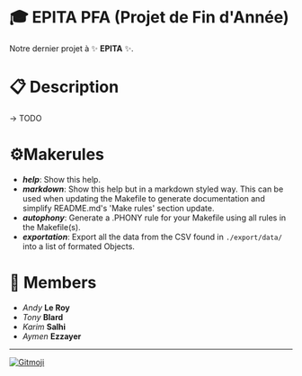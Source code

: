 # 🎓 EPITA PFA (Projet de Fin d'Année)
Notre dernier projet à ✨ **EPITA** ✨.

# 📋 Description
 -> TODO

# ⚙️Makerules
- ***help***:           Show this help.
- ***markdown***:       Show this help but in a markdown styled way. This can be used when updating the Makefile to generate documentation and simplify README.md's 'Make rules' section update.
- ***autophony***:      Generate a .PHONY rule for your Makefile using all rules in the Makefile(s).
- ***exportation***:    Export all the data from the CSV found in `./export/data/` into a list of formated Objects.

# 👥 Members
- *Andy* **Le Roy**
- *Tony* **Blard**
- *Karim* **Salhi**
- *Aymen* **Ezzayer**

---
<a href="https://gitmoji.dev">
  <img
    src="https://img.shields.io/badge/gitmoji-%20😜%20😍-FFDD67.svg?style=flat-square"
    alt="Gitmoji"
  />
</a>
